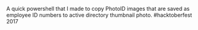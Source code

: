 A quick powershell that I made to copy PhotoID images that are saved as employee ID numbers to active directory thumbnail photo.
#hacktoberfest 2017

